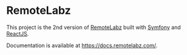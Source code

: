 RemoteLabz
==========

This project is the 2nd version of [RemoteLabz](remotelabz.univ-reims.fr) built with [Symfony](https://symfony.com/) and [ReactJS](https://reactjs.org/).

Documentation is available at https://docs.remotelabz.com/.
